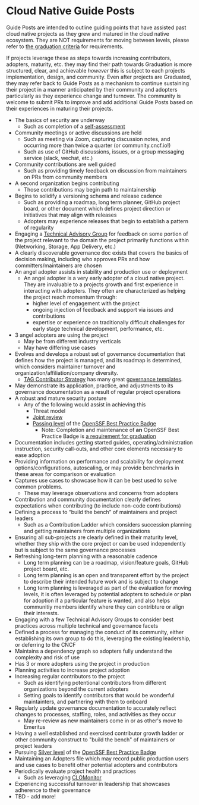 # Cloud Native Guide Posts

Guide Posts are intended to outline guiding points that have assisted past cloud native projects as they grew and matured in the cloud native ecosystem. They are NOT requirements for moving between levels, please refer to [the graduation criteria](https://github.com/cncf/toc/blob/main/process/graduation_criteria.md) for requirements. 

If projects leverage these as steps towards increasing contributors, adopters, maturity, etc. they may find their path towards Graduation is more structured, clear, and achievable _however_ this is subject to each projects implementation, design, and community. Even after projects are Graduated, they may refer back to Guide Posts as a mechanism to continue sustaining their project in a manner anticipated by their community and adopters particularly as they experience change and turnover. The community is welcome to submit PRs to improve and add additional Guide Posts based on their experiences in maturing their projects.

* The basics of security are underway
  * Such as completion of a [self-assessment](https://github.com/cncf/tag-security/blob/main/assessments/guide/self-assessment.md)
* Community meetings or active discussions are held
  * Such as meeting via Zoom, capturing discussion notes, and occurring more than twice a quarter (or community.cncf.io!) 
  * Such as use of GitHub discussions, issues, or a group messaging service (slack, wechat, etc.)
* Community contributions are well guided
  * Such as providing timely feedback on discussion from maintainers on PRs from community members
* A second organization begins contributing
  * Those contributions may begin path to maintainership
* Begins to solidify a versioning schema and release cadence
  * Such as providing a roadmap, long term planner, GitHub project board, or other document which defines project direction or initiatives that may align with releases
  * Adopters may experience releases that begin to establish a pattern of regularity
* Engaging a [Technical Advisory Group](/tags/README.md) for feedback on some portion of the project relevant to the domain the project primarily functions within (Networking, Storage, App Delivery, etc.)
* A clearly discoverable governance doc exists that covers the basics of decision making, including who approves PRs and how committers/maintainers are chosen
* An angel adopter assists in stability and production use or deployment
  * An angel adopter is a very early adopter of a cloud native project. They are invaluable to a projects growth and first experience in interacting with adopters. They often are characterized as helping the project reach momentum through:
    * higher level of engagement with the project 
    * ongoing injection of feedback and support via issues and contributions
    * expertise or experience on traditionally difficult challenges for early stage technical development, performance, etc.
* 3 angel adopters are using the project
  * May be from different industry verticals
  * May have differing use cases
* Evolves and develops a robust set of governance documentation that defines how the project is managed, and its roadmap is determined, which considers maintainer turnover and organization/affiliation/company diversity. 
  * [TAG Contributor Strategy](https://github.com/cncf/tag-contributor-strategy) has many great [governance templates](https://github.com/cncf/project-template).
* May demonstrate its application, practice, and adjustments to its governance documentation as a result of regular project operations
* A robust and mature security posture 
  * Any of the following would assist in achieving this
    * Threat model
    * [Joint review](https://github.com/cncf/tag-security/tree/main/assessments#components-of-the-security-review-package)
    * [Passing level](https://bestpractices.coreinfrastructure.org/en/criteria/0) of the [OpenSSF Best Practice Badge](https://bestpractices.coreinfrastructure.org/)
      * Note: Completion and maintenance of **an** OpenSSF Best Practice Badge is [a requirement for graduation](https://github.com/cncf/toc/blob/main/process/graduation_criteria.md#graduation-stage)
* Documentation includes getting started guides, operating/administration instruction, security call-outs, and other core elements necessary to ease adoption
* Providing information on performance and scalability for deployment options/configurations, autoscaling, or may provide benchmarks in these areas for comparison or evaluation
* Captures use cases to showcase how it can be best used to solve common problems.
  * These may leverage observations and concerns from adopters
* Contribution and community documentation clearly defines expectations when contributing (to include non-code contributions)
* Defining a process to “build the bench” of maintainers and project leaders
  * Such as a Contribution Ladder which considers succession planning and getting maintainers from multiple organizations
* Ensuring all sub-projects are clearly defined in their maturity level, whether they ship with the core project or can be used independently but is subject to the same governance processes
* Refreshing long-term planning with a reasonable cadence
  * Long term planning can be a roadmap, vision/feature goals, GitHub project board, etc.
  * Long term planning is an open and transparent effort by the project to describe their intended future work and is subject to change
  * Long term planning is leveraged as part of the evaluation for moving levels, it is often leveraged by potential adopters to schedule or plan for adoption if a particular feature is wanted, and also helps communitiy members identify where they can contribture or align their interests.
* Engaging with a few Technical Advisory Groups to consider best practices across multiple technical and governance facets
* Defined a process for managing the conduct of its community, either establishing its own group to do this, leveraging the existing leadership, or deferring to the CNCF
* Maintains a dependency graph so adopters fully understand the complexity and risk of use
* Has 3 or more adopters using the project in production
* Planning activities to increase project adoption
* Increasing regular contributors to the project
  * Such as identifying potentional contributors from different organizations beyond the current adopters
  * Setting goals to identify contributors that would be wonderful maintainters, and partnering with them to onboard
* Regularly update governance documentation to accurately reflect changes to processes, staffing, roles, and activities as they occur
  * May re-review as new maintainers come in or as other's move to Emeritus
* Having a well established and exercised contributor growth ladder or other community construct to "build the bench" of maintainers or project leaders
* Pursuing [Silver level](https://bestpractices.coreinfrastructure.org/en/criteria/1) of the [OpenSSF Best Practice Badge](https://bestpractices.coreinfrastructure.org/)
* Maintaining an Adopters file which may record public production users and use cases to benefit other potential adopters and contributors
* Periodically evaluate project health and practices
  * Such as leveraging [CLOMonitor](https://clomonitor.io/)
* Experiencing successful turnover in leadership that showcases adherence to their governance
* TBD - add more!
